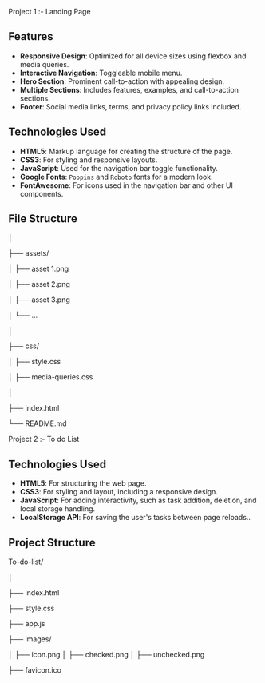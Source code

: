 Project 1 :- Landing Page

## Features

- **Responsive Design**: Optimized for all device sizes using flexbox and media queries.
- **Interactive Navigation**: Toggleable mobile menu.
- **Hero Section**: Prominent call-to-action with appealing design.
- **Multiple Sections**: Includes features, examples, and call-to-action sections.
- **Footer**: Social media links, terms, and privacy policy links included.

## Technologies Used

- **HTML5**: Markup language for creating the structure of the page.
- **CSS3**: For styling and responsive layouts.
- **JavaScript**: Used for the navigation bar toggle functionality.
- **Google Fonts**: `Poppins` and `Roboto` fonts for a modern look.
- **FontAwesome**: For icons used in the navigation bar and other UI components.


## File Structure

│

├── assets/

│   ├── asset 1.png

│   ├── asset 2.png

│   ├── asset 3.png

│   └── ...

│

├── css/

│   ├── style.css

│   ├── media-queries.css

│

├── index.html

└── README.md





Project 2 :- To do List

## Technologies Used

- **HTML5**: For structuring the web page.
- **CSS3**: For styling and layout, including a responsive design.
- **JavaScript**: For adding interactivity, such as task addition, deletion, and local storage handling.
- **LocalStorage API**: For saving the user's tasks between page reloads..

## Project Structure

To-do-list/ 

│

├── index.html

├── style.css

├── app.js 

├── images/ 

│
├── icon.png 
│ 
├── checked.png
│ 
├── unchecked.png

├── favicon.ico 

